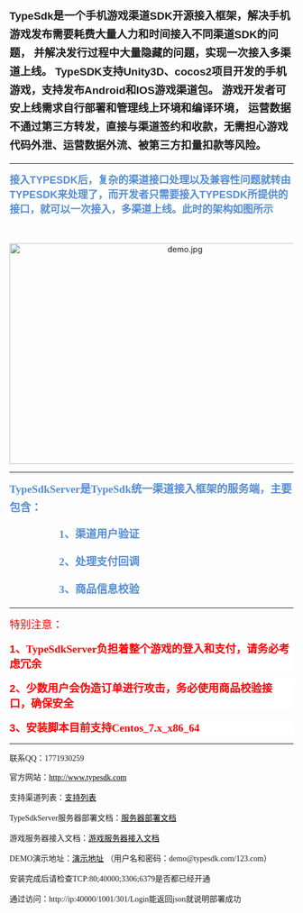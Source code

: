 <p>
    <strong><span style="font-size: 19px;line-height: 173%;font-family: 微软雅黑, sans-serif;background: white">TypeSdk</span></strong><strong><span style="font-size: 19px;line-height: 173%;font-family: 微软雅黑, sans-serif;background: white">是一个手机游戏渠道SDK开源接入框架，解决手机游戏发布需要耗费大量人力和时间接入不同渠道SDK的问题， 并解决发行过程中大量隐藏的问题，实现一次接入多渠道上线。 TypeSDK支持Unity3D、cocos2项目开发的手机游戏，支持发布Android和IOS游戏渠道包。 游戏开发者可安上线需求自行部署和管理线上环境和编译环境， 运营数据不通过第三方转发，直接与渠道签约和收款，无需担心游戏代码外泄、运营数据外流、被第三方扣量扣款等风险。</span></strong>
</p>
<hr/>
<p>
    <strong style="color: rgb(84, 141, 212); font-size: 18px;"><span style="font-family: 微软雅黑, sans-serif; background: white;">接入TYPESDK后，复杂的渠道接口处理以及兼容性问题就转由TYPESDK来处理了，而开发者只需要接入TYPESDK所提供的接口，就可以一次接入，多渠道上线。此时的架构如图所示</span></strong><br/>
</p>
<p style="margin-top:5px;margin-right:0;margin-bottom:5px;margin-left: 0">
    <span style="font-family: Arial, sans-serif; font-size: 18px;">&nbsp;</span>
</p>
<p style="text-align:center">
    <img src="http://120.132.11.160:30003/123.png" title="demo.jpg" alt="demo.jpg" width="607" height="392"/>
</p>
<p style="margin-top:5px;margin-right:0;margin-bottom:5px;margin-left: 0">
    <span style="font-family: Arial, sans-serif"></span>
</p>
<hr/>
<p>
    <strong style="color: rgb(84, 141, 212);"><span style="font-size: 19px; line-height: 173%; font-family: 黑体;">TypeSdkServer</span></strong><strong style="color: rgb(84, 141, 212);"><span style="font-size: 19px; line-height: 173%; font-family: 黑体;">是TypeSdk统一渠道接入框架的服务端，主要包含：</span></strong><br/>
</p>
<h2 style="margin: 5px 0 16px 48px;text-indent: 40px">
    <span style="color: rgb(84, 141, 212);"><strong><span style="color: rgb(84, 141, 212); font-size: 19px; line-height: 173%; font-family: 黑体;">1</span></strong><strong><span style="color: rgb(84, 141, 212); font-size: 19px; line-height: 173%; font-family: 黑体;">、渠道用户验证</span></strong></span>
</h2>
<h2 style="margin: 5px 0 16px 48px;text-indent: 40px">
    <span style="color: rgb(84, 141, 212);"><strong><span style="color: rgb(84, 141, 212); font-size: 19px; line-height: 173%; font-family: 黑体;">2</span></strong><strong><span style="color: rgb(84, 141, 212); font-size: 19px; line-height: 173%; font-family: 黑体;">、处理支付回调</span></strong></span>
</h2>
<h2 style="margin: 5px 0 16px 48px;text-indent: 40px">
    <span style="color: rgb(84, 141, 212);"><strong><span style="color: rgb(84, 141, 212); font-size: 19px; line-height: 173%; font-family: 黑体;">3</span></strong><strong><span style="color: rgb(84, 141, 212); font-size: 19px; line-height: 173%; font-family: 黑体;">、商品信息校验</span></strong></span><span style="font-family: Arial, sans-serif"></span>
</h2>
<p>
    <a></a>
</p>
<hr/>
<p>
    <span style="color: rgb(255, 0, 0); font-family: 黑体; font-size: 19px; background-color: white;">特别注意：</span><br/>
</p>
<h3 style="margin: 16px 0;background: white">
    <span style="color: rgb(255, 0, 0);"><span style="color: rgb(255, 0, 0); font-size: 19px; font-family: Arial, sans-serif;">1</span><span style="color: rgb(255, 0, 0); font-size: 19px;">、</span><span style="color: rgb(255, 0, 0); font-size: 19px; font-family: 黑体;">TypeSdkServer负担着整个游戏的登入和支付，请务必考虑冗余</span></span>
</h3>
<h3 style="margin: 16px 0;background: white">
    <span style="color: rgb(255, 0, 0);"><span style="color: rgb(255, 0, 0); font-size: 19px; font-family: Arial, sans-serif;">2</span><span style="color: rgb(255, 0, 0); font-size: 19px;">、</span><span style="color: rgb(255, 0, 0); font-size: 19px; font-family: 黑体;">少数用户会伪造订单进行攻击，务必使用商品校验接口，确保安全</span></span>
</h3>
<p>
    <span style="color: rgb(255, 0, 0);"><span style="color: rgb(255, 0, 0); font-size: 19px; font-family: 黑体;"></span></span>
</p>
<h3 style="white-space: normal; margin: 16px 0px; background: white;">
    <span style="color: rgb(255, 0, 0);"><span style="font-size: 19px; font-family: Arial, sans-serif;">3</span><span style="font-size: 19px;">、<span style="font-family:黑体">安装脚本目前支持Centos_7.x_x86_64</span></span></span>
</h3>
<hr/>
<p>
    <span style="font-family: 黑体;">联系QQ：1771930259</span><br/>
</p>
<p style="margin: 0 0 16px">
    <span style="font-family: 黑体">官方网站：</span><a href="http://www.typesdk.com/"><span style="font-family:黑体;color:black">http://www.typesdk.com</span></a>
</p>
<p style="margin: 0 0 16px">
    <span style="font-family: 黑体">支持渠道列表：</span><a href="http://www.typesdk.com/"><span style="font-family:黑体;color:black">支持列表</span></a>
</p>
<p style="margin: 0 0 16px">
    <span style="font-family: 黑体">TypeSdkServer服务器部署文档：</span><a href="http://www.typesdk.com/docs/typesdk_install/typesdk_server/"><span style="font-family:黑体;color:black">服务器部署文档</span></a>
</p>
<p style="margin: 0 0 16px">
    <span style="font-family: 黑体">游戏服务器接入文档：</span><a href="http://www.typesdk.com/docs/%E6%9C%8D%E5%8A%A1%E7%AB%AF/"><span style="font-family:黑体;color:black">游戏服务器接入文档</span></a>
</p>
<p style="margin: 0 0 16px">
    <span style="font-family: 黑体">DEMO演示地址：</span><a href="http://demo.typesdk.com:56789/"><span style="font-family:黑体;color:black">演示地址</span></a><span style="font-family: Calibri, sans-serif">&nbsp;</span><span style="font-family: 黑体">（用户名和密码：demo@typesdk.com/123.com）</span>
</p>
<p style="margin: 5px 0 16px">
    <span style="font-family: 黑体">安装完成后请检查TCP:80;40000;3306;6379是否都已经开通</span>
</p>
<p style="margin: 5px 0px 16px;">
    <span style="font-family:黑体">通过访问：http://ip:40000/1001/301/Login能返回json就说明部署成功</span>
</p>